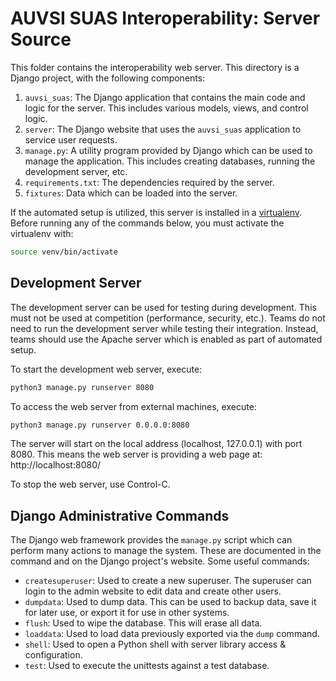AUVSI SUAS Interoperability: Server Source
==========================================

This folder contains the interoperability web server. This directory is a
Django project, with the following components:

  1. `auvsi_suas`: The Django application that contains the main code and logic
     for the server. This includes various models, views, and control logic.
  2. `server`: The Django website that uses the `auvsi_suas` application to
     service user requests.
  3. `manage.py`: A utility program provided by Django which can be used to
     manage the application. This includes creating databases, running the
     development server, etc.
  4. `requirements.txt`: The dependencies required by the server.
  5. `fixtures`: Data which can be loaded into the server.

If the automated setup is utilized, this server is installed in a
[virtualenv](https://virtualenv.pypa.io/en/latest/). Before running any of the
commands below, you must activate the virtualenv with:

```sh
source venv/bin/activate
```


Development Server
------------------

The development server can be used for testing during development. This must
not be used at competition (performance, security, etc.). Teams do not need to
run the development server while testing their integration. Instead, teams
should use the Apache server which is enabled as part of automated setup.

To start the development web server, execute:

``` sh
python3 manage.py runserver 8080
```

To access the web server from external machines, execute:

``` sh
python3 manage.py runserver 0.0.0.0:8080
```

The server will start on the local address (localhost, 127.0.0.1) with port
8080. This means the web server is providing a web page at:
http://localhost:8080/

To stop the web server, use Control-C.


Django Administrative Commands
------------------------------

The Django web framework provides the `manage.py` script which can perform many
actions to manage the system. These are documented in the command and on the
Django project's website. Some useful commands:

* `createsuperuser`: Used to create a new superuser. The superuser can login to
  the admin website to edit data and create other users.
* `dumpdata`: Used to dump data. This can be used to backup data, save it for
  later use, or export it for use in other systems.
* `flush`: Used to wipe the database. This will erase all data.
* `loaddata`: Used to load data previously exported via the `dump` command.
* `shell`: Used to open a Python shell with server library access &
  configuration.
* `test`: Used to execute the unittests against a test database.
